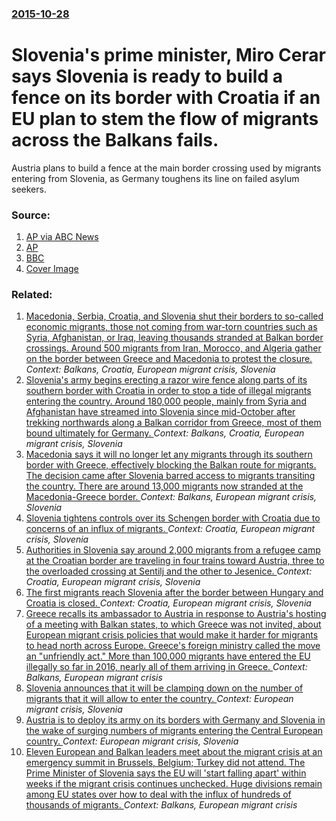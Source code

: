 ### [2015-10-28](/news/2015/10/28/index.md)

# Slovenia's prime minister, Miro Cerar says Slovenia is ready to build a fence on its border with Croatia if an EU plan to stem the flow of migrants across the Balkans fails. 

Austria plans to build a fence at the main border crossing used by migrants entering from Slovenia, as Germany toughens its line on failed asylum seekers.


### Source:

1. [AP via ABC News](http://abcnews.go.com/International/wireStory/latest-sweden-asylum-centers-secret-34786612)
2. [AP](http://bigstory.ap.org/article/ebe3ccdeca96427885e37713a88d8e73/latest-sweden-keep-asylum-centers-secret)
3. [BBC](http://www.bbc.com/news/world-europe-34657187)
3. [Cover Image](https://ichef-1.bbci.co.uk/news/1024/cpsprodpb/80C7/production/_86376923_86370872.jpg)

### Related:

1. [Macedonia, Serbia, Croatia, and Slovenia shut their borders to so-called economic migrants, those not coming from war-torn countries such as Syria, Afghanistan, or Iraq, leaving thousands stranded at Balkan border crossings. Around 500 migrants from Iran, Morocco, and Algeria gather on the border between Greece and Macedonia to protest the closure. ](/news/2015/11/20/macedonia-serbia-croatia-and-slovenia-shut-their-borders-to-so-called-economic-migrants-those-not-coming-from-war-torn-countries-such-as.md) _Context: Balkans, Croatia, European migrant crisis, Slovenia_
2. [Slovenia's army begins erecting a razor wire fence along parts of its southern border with Croatia in order to stop a tide of illegal migrants entering the country. Around 180,000 people, mainly from Syria and Afghanistan have streamed into Slovenia since mid-October after trekking northwards along a Balkan corridor from Greece, most of them bound ultimately for Germany. ](/news/2015/11/11/slovenia-s-army-begins-erecting-a-razor-wire-fence-along-parts-of-its-southern-border-with-croatia-in-order-to-stop-a-tide-of-illegal-migran.md) _Context: Balkans, Croatia, European migrant crisis, Slovenia_
3. [Macedonia says it will no longer let any migrants through its southern border with Greece, effectively blocking the Balkan route for migrants. The decision came after Slovenia barred access to migrants transiting the country. There are around 13,000 migrants now stranded at the Macedonia-Greece border. ](/news/2016/03/9/macedonia-says-it-will-no-longer-let-any-migrants-through-its-southern-border-with-greece-effectively-blocking-the-balkan-route-for-migrant.md) _Context: Balkans, European migrant crisis, Slovenia_
4. [Slovenia tightens controls over its Schengen border with Croatia due to concerns of an influx of migrants. ](/news/2015/11/9/slovenia-tightens-controls-over-its-schengen-border-with-croatia-due-to-concerns-of-an-influx-of-migrants.md) _Context: Croatia, European migrant crisis, Slovenia_
5. [Authorities in Slovenia say around 2,000 migrants from a refugee camp at the Croatian border are traveling in four trains toward Austria, three to the overloaded crossing at Sentilj and the other to Jesenice. ](/news/2015/10/22/authorities-in-slovenia-say-around-2-000-migrants-from-a-refugee-camp-at-the-croatian-border-are-traveling-in-four-trains-toward-austria-th.md) _Context: Croatia, European migrant crisis, Slovenia_
6. [The first migrants reach Slovenia after the border between Hungary and Croatia is closed. ](/news/2015/10/17/the-first-migrants-reach-slovenia-after-the-border-between-hungary-and-croatia-is-closed.md) _Context: Croatia, European migrant crisis, Slovenia_
7. [Greece recalls its ambassador to Austria in response to Austria's hosting of a meeting with Balkan states, to which Greece was not invited, about European migrant crisis policies that would make it harder for migrants to head north across Europe. Greece's foreign ministry called the move an "unfriendly act." More than 100,000 migrants have entered the EU illegally so far in 2016, nearly all of them arriving in Greece. ](/news/2016/02/25/greece-recalls-its-ambassador-to-austria-in-response-to-austria-s-hosting-of-a-meeting-with-balkan-states-to-which-greece-was-not-invited.md) _Context: Balkans, European migrant crisis_
8. [Slovenia announces that it will be clamping down on the number of migrants that it will allow to enter the country. ](/news/2016/02/14/slovenia-announces-that-it-will-be-clamping-down-on-the-number-of-migrants-that-it-will-allow-to-enter-the-country.md) _Context: European migrant crisis, Slovenia_
9. [Austria is to deploy its army on its borders with Germany and Slovenia in the wake of surging numbers of migrants entering the Central European country. ](/news/2016/01/16/austria-is-to-deploy-its-army-on-its-borders-with-germany-and-slovenia-in-the-wake-of-surging-numbers-of-migrants-entering-the-central-europ.md) _Context: European migrant crisis, Slovenia_
10. [Eleven European and Balkan leaders meet about the migrant crisis at an emergency summit in Brussels, Belgium; Turkey did not attend. The Prime Minister of Slovenia says the EU will 'start falling apart' within weeks if the migrant crisis continues unchecked. Huge divisions remain among EU states over how to deal with the influx of hundreds of thousands of migrants. ](/news/2015/10/25/eleven-european-and-balkan-leaders-meet-about-the-migrant-crisis-at-an-emergency-summit-in-brussels-belgium-turkey-did-not-attend-the-pri.md) _Context: Balkans, European migrant crisis_
